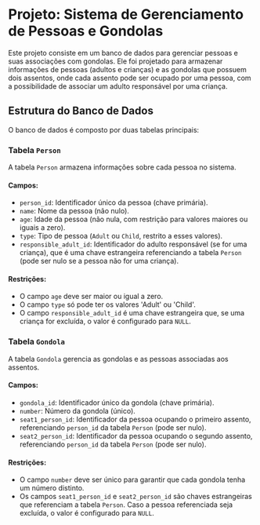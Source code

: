 # Projeto: Sistema de Gerenciamento de Pessoas e Gondolas

Este projeto consiste em um banco de dados para gerenciar pessoas e suas associações com gondolas. Ele foi projetado para armazenar informações de pessoas (adultos e crianças) e as gondolas que possuem dois assentos, onde cada assento pode ser ocupado por uma pessoa, com a possibilidade de associar um adulto responsável por uma criança.

## Estrutura do Banco de Dados

O banco de dados é composto por duas tabelas principais:

### Tabela `Person`

A tabela `Person` armazena informações sobre cada pessoa no sistema.

#### Campos:
- `person_id`: Identificador único da pessoa (chave primária).
- `name`: Nome da pessoa (não nulo).
- `age`: Idade da pessoa (não nula, com restrição para valores maiores ou iguais a zero).
- `type`: Tipo de pessoa (`Adult` ou `Child`, restrito a esses valores).
- `responsible_adult_id`: Identificador do adulto responsável (se for uma criança), que é uma chave estrangeira referenciando a tabela `Person` (pode ser nulo se a pessoa não for uma criança).

#### Restrições:
- O campo `age` deve ser maior ou igual a zero.
- O campo `type` só pode ter os valores 'Adult' ou 'Child'.
- O campo `responsible_adult_id` é uma chave estrangeira que, se uma criança for excluída, o valor é configurado para `NULL`.

### Tabela `Gondola`

A tabela `Gondola` gerencia as gondolas e as pessoas associadas aos assentos.

#### Campos:
- `gondola_id`: Identificador único da gondola (chave primária).
- `number`: Número da gondola (único).
- `seat1_person_id`: Identificador da pessoa ocupando o primeiro assento, referenciando `person_id` da tabela `Person` (pode ser nulo).
- `seat2_person_id`: Identificador da pessoa ocupando o segundo assento, referenciando `person_id` da tabela `Person` (pode ser nulo).

#### Restrições:
- O campo `number` deve ser único para garantir que cada gondola tenha um número distinto.
- Os campos `seat1_person_id` e `seat2_person_id` são chaves estrangeiras que referenciam a tabela `Person`. Caso a pessoa referenciada seja excluída, o valor é configurado para `NULL`.
